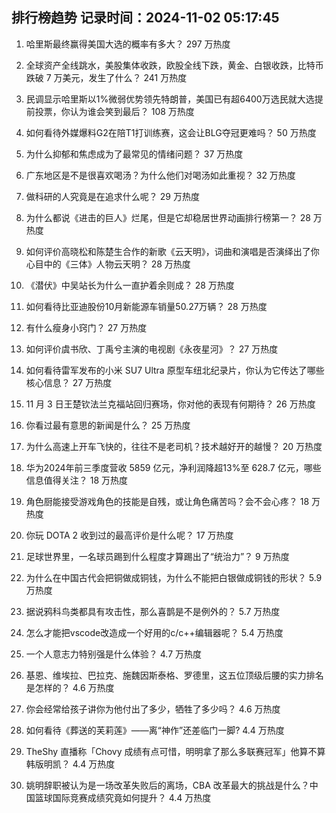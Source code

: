 
## 排行榜趋势 记录时间：2024-11-02 05:17:45
  
  1. 哈里斯最终赢得美国大选的概率有多大？ 297 万热度
    
  2. 全球资产全线跳水，美股集体收跌，欧股全线下跌，黄金、白银收跌，比特币跌破 7 万美元，发生了什么？ 241 万热度
    
  3. 民调显示哈里斯以1%微弱优势领先特朗普，美国已有超6400万选民就大选提前投票，你认为谁会笑到最后？ 108 万热度
    
  4. 如何看待外媒爆料G2在陪T1打训练赛，这会让BLG夺冠更难吗？ 50 万热度
    
  5. 为什么抑郁和焦虑成为了最常见的情绪问题？ 37 万热度
    
  6. 广东地区是不是很喜欢喝汤？为什么他们对喝汤如此重视？ 32 万热度
    
  7. 做科研的人究竟是在追求什么呢？ 29 万热度
    
  8. 为什么都说《进击的巨人》烂尾，但是它却稳居世界动画排行榜第一？ 28 万热度
    
  9. 如何评价高晓松和陈楚生合作的新歌《云天明》，词曲和演唱是否演绎出了你心目中的《三体》人物云天明？ 28 万热度
    
  10. 《潜伏》中吴站长为什么一直护着余则成？ 28 万热度
    
  11. 如何看待比亚迪股份10月新能源车销量50.27万辆？ 28 万热度
    
  12. 有什么瘦身小窍门？ 27 万热度
    
  13. 如何评价虞书欣、丁禹兮主演的电视剧《永夜星河》？ 27 万热度
    
  14. 如何看待雷军发布的小米 SU7 Ultra 原型车纽北纪录片，你认为它传达了哪些核心信息？ 27 万热度
    
  15. 11 月 3 日王楚钦法兰克福站回归赛场，你对他的表现有何期待？ 26 万热度
    
  16. 你看过最有意思的新闻是什么？ 25 万热度
    
  17. 为什么高速上开车飞快的，往往不是老司机？技术越好开的越慢？ 20 万热度
    
  18. 华为2024年前三季度营收 5859 亿元，净利润降超13%至 628.7 亿元，哪些信息值得关注？ 18 万热度
    
  19. 角色厨能接受游戏角色的技能是自残，或让角色痛苦吗？会不会心疼？ 18 万热度
    
  20. 你玩 DOTA 2 收到过的最高评价是什么呢？ 17 万热度
    
  21. 足球世界里，一名球员踢到什么程度才算踢出了“统治力”？ 9 万热度
    
  22. 为什么在中国古代会把铜做成铜钱，为什么不能把白银做成铜钱的形状？ 5.9 万热度
    
  23. 据说鸦科鸟类都具有攻击性，那么喜鹊是不是例外的？ 5.7 万热度
    
  24. 怎么才能把vscode改造成一个好用的c/c++编辑器呢？ 5.4 万热度
    
  25. 一个人意志力特别强是什么体验？ 4.7 万热度
    
  26. 基恩、维埃拉、巴拉克、施魏因斯泰格、罗德里，这五位顶级后腰的实力排名是怎样的？ 4.6 万热度
    
  27. 你会经常给孩子讲你为他付出了多少，牺牲了多少吗？ 4.6 万热度
    
  28. 如何看待《葬送的芙莉莲》——离“神作”还差临门一脚? 4.4 万热度
    
  29. TheShy 直播称「Chovy 成绩有点可惜，明明拿了那么多联赛冠军」他算不算韩版明凯？ 4.4 万热度
    
  30. 姚明辞职被认为是一场改革失败后的离场，CBA 改革最大的挑战是什么？中国篮球国际竞赛成绩究竟如何提升？ 4.4 万热度
    